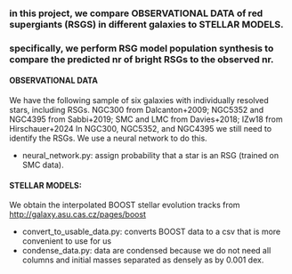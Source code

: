 ### in this project, we compare OBSERVATIONAL DATA of red supergiants (RSGS) in different galaxies to STELLAR MODELS.
### specifically, we perform RSG model population synthesis to compare the predicted nr of bright RSGs to the observed nr.

#### OBSERVATIONAL DATA
We have the following sample of six galaxies with individually resolved stars, including RSGs. 
NGC300 from Dalcanton+2009; NGC5352 and NGC4395 from Sabbi+2019; SMC and LMC from Davies+2018; IZw18 from Hirschauer+2024
In NGC300, NGC5352, and NGC4395 we still need to identify the RSGs. We use a neural network to do this.
- neural_network.py: assign probability that a star is an RSG (trained on SMC data).

#### STELLAR MODELS:
We obtain the interpolated BOOST stellar evolution tracks from http://galaxy.asu.cas.cz/pages/boost
- convert_to_usable_data.py: converts BOOST data to a csv that is more convenient to use for us
- condense_data.py: data are condensed because we do not need all columns and initial masses separated as densely as by 0.001 dex.

